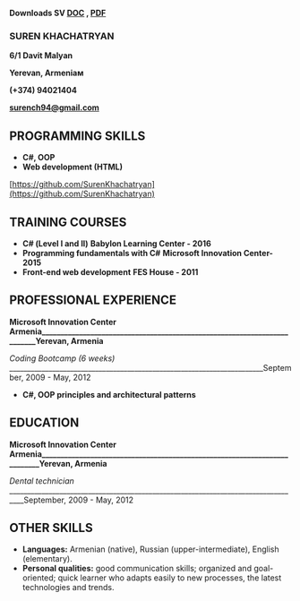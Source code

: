 **Downloads SV [DOC](https://github.com/SurenKhachatryan/Suren-Khachatryan-CV/blob/master/Suren_Khachatryan_CV.doc) , [PDF](https://github.com/SurenKhachatryan/Suren-Khachatryan-CV/blob/master/Suren_Khachatryan_CV.PDF)**

### SUREN KHACHATRYAN

**6/1 Davit Malyan**

**Yerevan, Armeniaм**

**(+374) 94021404**

**surench94@gmail.com**

## PROGRAMMING SKILLS

- **C#, OOP**
- **Web development (HTML)**

 [https://github.com/SurenKhachatryan](https://github.com/SurenKhachatryan)
## TRAINING COURSES  

- **С# (Level I and II)**
  **Babylon Learning Center - 2016**                                                                             
- **Programming fundamentals with  C#**
  **Microsoft Innovation Center- 2015**
- **Front-end web development**
  **FES House - 2011**

## PROFESSIONAL EXPERIENCE 
**Microsoft Innovation Center Armenia_________________________________________________________________________Yerevan, Armenia**

_Coding Bootcamp (6 weeks)_ _______________________________________________________________________September, 2009 - May, 2012 
- **C#, OOP principles and architectural patterns**
## EDUCATION
**Microsoft Innovation Center Armenia__________________________________________________________________________Yerevan, Armenia**

_Dental technician_ __________________________________________________________________________________September, 2009 - May, 2012
## OTHER SKILLS

- **Languages:** Armenian (native), Russian (upper-intermediate), English (elementary).
- **Personal qualities:** good communication skills; organized and goal-oriented; quick
learner who adapts easily to new processes, the latest technologies and trends. 
